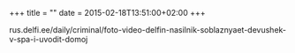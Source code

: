 +++
title = ""
date = 2015-02-18T13:51:00+02:00
+++

rus.delfi.ee/daily/criminal/foto-video-delfin-nasilnik-soblaznyaet-devushek-v-spa-i-uvodit-domoj


